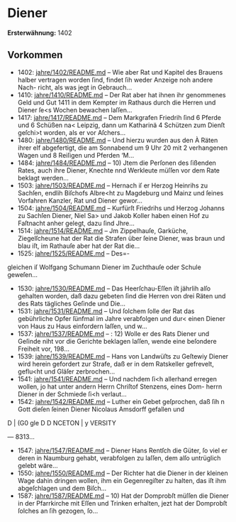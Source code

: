 # Diener

**Ersterwähnung:** 1402

## Vorkommen
- 1402: [jahre/1402/README.md](../jahre/1402/README.md) – Wie aber Rat und Kapitel des Brauens halber vertragen
worden ſind, findet ſih weder Anzeige noh andere Nach-
richt, als was jegt in Gebrauch...
- 1410: [jahre/1410/README.md](../jahre/1410/README.md) – Der Rat aber hat ihnen ihr genommenes
Geld und Gut 1411 in dem Kempter im Rathaus durch
die Herren und Diener ſe<s Wochen bewachen laſſen...
- 1417: [jahre/1417/README.md](../jahre/1417/README.md) – Dem Markgrafen Friedrih ſind 6 Pferde und 6
Schüßen na< Leipzig, dann um Katharinä 4 Schützen
zum Dienſt geſchi>t worden, als er vor Aſchers...
- 1480: [jahre/1480/README.md](../jahre/1480/README.md) – Und hierzu wurden aus den
À Räten ihrer elf abgefertigt, die am Sonnabend um 9 Uhr
20 mit 2 verhangenen Wagen und 8 Reiſigen und Pferden
‘M...
- 1484: [jahre/1484/README.md](../jahre/1484/README.md) – 10) Jtem die Perſonen des ſißenden Rates, auch
ihre Diener, Knechte nnd Werkleute müſſen vor dem Rate
beklagt werden...
- 1503: [jahre/1503/README.md](../jahre/1503/README.md) – Hernach iſ er Herzog Heinrihs zu Sachſen,
endlih Biſchofs Albre<ht zu Magdeburg und Mainz und
ſeines Vorfahren Kanzler, Rat und Diener gewor...
- 1504: [jahre/1504/README.md](../jahre/1504/README.md) – Kurfürſt Friedrihs und Herzog Johanns zu Sachſen
Diener, Niel Sa> und Jakob Koller haben einen Hof
zu Faſtnacht anher gelegt, dazu ſind Jhre...
- 1514: [jahre/1514/README.md](../jahre/1514/README.md) – Jm Zippelhauſe, Garküche, Ziegelſcheune hat
der Rat die Strafen über ſeine Diener, was braun und
blau iſt, im Rathauſe aber hat der Rat die...
- 1525: [jahre/1525/README.md](../jahre/1525/README.md) – Des=-

gleichen iſ Wolfgang Schumann Diener im Zuchthauſe
oder Schule geweſen...
- 1530: [jahre/1530/README.md](../jahre/1530/README.md) – Das Heerſchau-Eſſen iſt jährlih alſo gehalten worden,
daß dazu gebeten ſind die Herren von drei Räten und
des Rats tägliches Geſinde und Die...
- 1531: [jahre/1531/README.md](../jahre/1531/README.md) – Und ſolchem ſolle der Rat das gebührliche Opfer ſünfmal
im Jahre verabfolgen und dur< einen Diener von Haus
zu Haus einfordern laſſen, und w...
- 1537: [jahre/1537/README.md](../jahre/1537/README.md) – : 12) Wolle er des Rats Diener und Geſinde niht
vor die Gerichte beklagen laſſen, wende eine beſondere
Freiheit vor, 198...
- 1539: [jahre/1539/README.md](../jahre/1539/README.md) – Hans von Landwüſts zu Geſtewiy Diener wird herein
gefordert zur Strafe, daß er in dem Ratskeller gefrevelt,
geflu<ht und Gläſer zerbrochen...
- 1541: [jahre/1541/README.md](../jahre/1541/README.md) – Und nachdem ſi<h allerhand erregen wollen, jo
hat unter andern Herrn Chriſtof Stenzens, eines Dom-
herrn Diener in der Schmiede ſi<h verlaut...
- 1542: [jahre/1542/README.md](../jahre/1542/README.md) – Luther ein Gebet geſprochen, daß ſih
n Gott dieſen ſeinen Diener Nicolaus Amsdorff gefallen und

D | (G0 gle D D NCETON | y VERSITY


— 8313...
- 1547: [jahre/1547/README.md](../jahre/1547/README.md) – Diener Hans Rentſch die Güter, ſo viel er deren
in Naumburg gehabt, verabfolgen zu laſſen, dem alſo
untrüglich gelebt wäre...
- 1550: [jahre/1550/README.md](../jahre/1550/README.md) – Der Richter hat die Diener in der kleinen Wage dahin
dringen wollen, ihm ein Gegenregiſter zu halten, das iſt
ihm abgeſchlagen und dem Biſch...
- 1587: [jahre/1587/README.md](../jahre/1587/README.md) – 10) Hat der Domprobſt müſſen die Diener in der
Pfarrkirche mit Eſſen und Trinken erhalten, jezt hat der
Domprobſt ſolches an ſih gezogen, ſo...
